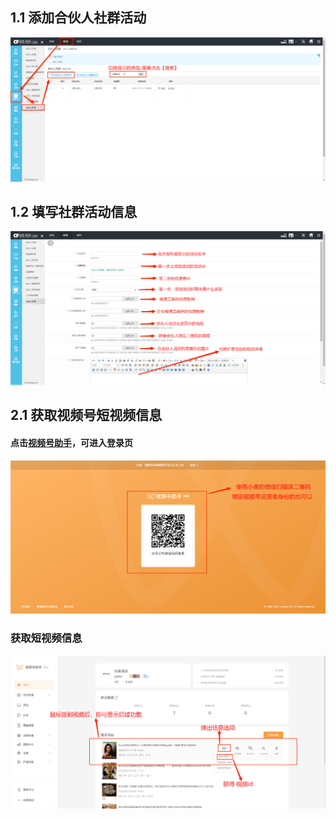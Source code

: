 ## 1.1 添加合伙人社群活动

<img src="../static/社群-合伙人1.png"  />



## 1.2 填写社群活动信息

<img src="../static/社群-合伙人2.png"  />





## 2.1 获取视频号短视频信息

#### 点击[视频号助手](https://channels.weixin.qq.com/platform/login)，可进入登录页

<img src="../static/视频号-获取信息1.png">



### 获取短视频信息

<img src="../static/视频号-获取信息2.png">